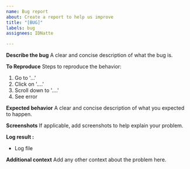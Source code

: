 ```yaml
---
name: Bug report
about: Create a report to help us improve
title: "[BUG]"
labels: bug
assignees: IDNatte

---
```


**Describe the bug**
A clear and concise description of what the bug is.

**To Reproduce**
Steps to reproduce the behavior:
1. Go to '...'
2. Click on '....'
3. Scroll down to '....'
4. See error

**Expected behavior**
A clear and concise description of what you expected to happen.

**Screenshots**
If applicable, add screenshots to help explain your problem.

**Log result :**
 - Log file

**Additional context**
Add any other context about the problem here.
